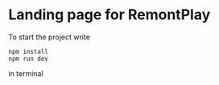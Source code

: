 # Landing page for RemontPlay
To start the project write
```
npm install
npm run dev
```
in terminal
